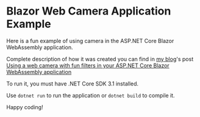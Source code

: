 # Blazor Web Camera Application Example
Here is a fun example of using camera in the ASP.NET Core Blazor WebAssembly application.

Complete description of how it was created you can find in [my blog](https://romansimuta.com/)'s post [Using a web camera with fun filters in your ASP.NET Core Blazor WebAssembly application](https://romansimuta.com/posts/using-a-web-camera-with-fun-filters-in-your-asp-net-core-blazor-webassembly-application/)

To run it, you must have .NET Core SDK 3.1 installed.

Use `dotnet run` to run the application or `dotnet build` to compile it.

Happy coding!  
